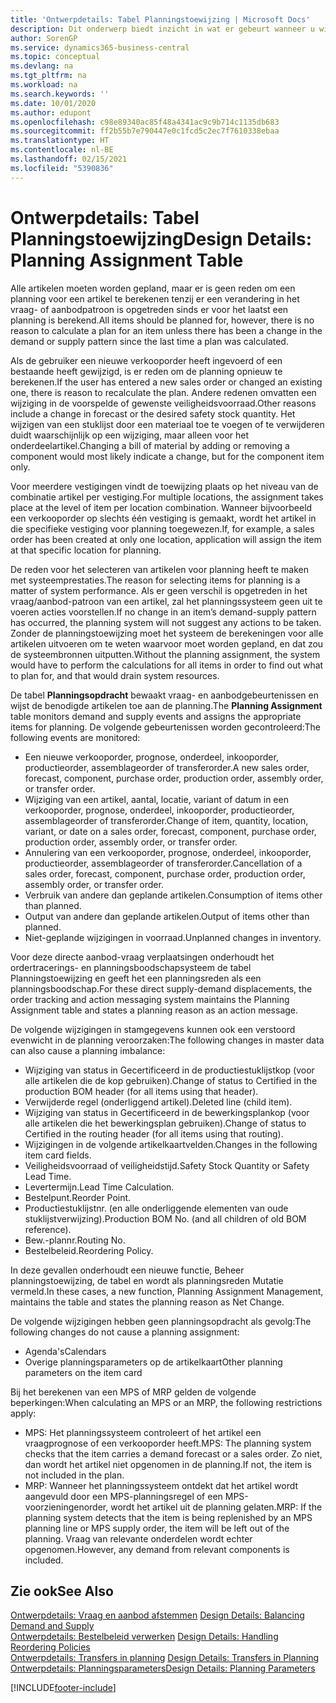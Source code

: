 ```yaml
---
title: 'Ontwerpdetails: Tabel Planningstoewijzing | Microsoft Docs'
description: Dit onderwerp biedt inzicht in wat er gebeurt wanneer u wijzigt hoe u plant voor een artikel.
author: SorenGP
ms.service: dynamics365-business-central
ms.topic: conceptual
ms.devlang: na
ms.tgt_pltfrm: na
ms.workload: na
ms.search.keywords: ''
ms.date: 10/01/2020
ms.author: edupont
ms.openlocfilehash: c98e89340ac85f48a4341ac9c9b714c1135db683
ms.sourcegitcommit: ff2b55b7e790447e0c1fcd5c2ec7f7610338ebaa
ms.translationtype: HT
ms.contentlocale: nl-BE
ms.lasthandoff: 02/15/2021
ms.locfileid: "5390836"
---
```

# <a name="design-details-planning-assignment-table"></a><span data-ttu-id="fdb1d-103">Ontwerpdetails: Tabel Planningstoewijzing</span><span class="sxs-lookup"><span data-stu-id="fdb1d-103">Design Details: Planning Assignment Table</span></span>
<span data-ttu-id="fdb1d-104">Alle artikelen moeten worden gepland, maar er is geen reden om een planning voor een artikel te berekenen tenzij er een verandering in het vraag- of aanbodpatroon is opgetreden sinds er voor het laatst een planning is berekend.</span><span class="sxs-lookup"><span data-stu-id="fdb1d-104">All items should be planned for, however, there is no reason to calculate a plan for an item unless there has been a change in the demand or supply pattern since the last time a plan was calculated.</span></span>  

<span data-ttu-id="fdb1d-105">Als de gebruiker een nieuwe verkooporder heeft ingevoerd of een bestaande heeft gewijzigd, is er reden om de planning opnieuw te berekenen.</span><span class="sxs-lookup"><span data-stu-id="fdb1d-105">If the user has entered a new sales order or changed an existing one, there is reason to recalculate the plan.</span></span> <span data-ttu-id="fdb1d-106">Andere redenen omvatten een wijziging in de voorspelde of gewenste veiligheidsvoorraad.</span><span class="sxs-lookup"><span data-stu-id="fdb1d-106">Other reasons include a change in forecast or the desired safety stock quantity.</span></span> <span data-ttu-id="fdb1d-107">Het wijzigen van een stuklijst door een materiaal toe te voegen of te verwijderen duidt waarschijnlijk op een wijziging, maar alleen voor het onderdeelartikel.</span><span class="sxs-lookup"><span data-stu-id="fdb1d-107">Changing a bill of material by adding or removing a component would most likely indicate a change, but for the component item only.</span></span>  

<span data-ttu-id="fdb1d-108">Voor meerdere vestigingen vindt de toewijzing plaats op het niveau van de combinatie artikel per vestiging.</span><span class="sxs-lookup"><span data-stu-id="fdb1d-108">For multiple locations, the assignment takes place at the level of item per location combination.</span></span> <span data-ttu-id="fdb1d-109">Wanneer bijvoorbeeld een verkooporder op slechts één vestiging is gemaakt, wordt het artikel in die specifieke vestiging voor planning toegewezen.</span><span class="sxs-lookup"><span data-stu-id="fdb1d-109">If, for example, a sales order has been created at only one location, application will assign the item at that specific location for planning.</span></span>  

<span data-ttu-id="fdb1d-110">De reden voor het selecteren van artikelen voor planning heeft te maken met systeemprestaties.</span><span class="sxs-lookup"><span data-stu-id="fdb1d-110">The reason for selecting items for planning is a matter of system performance.</span></span> <span data-ttu-id="fdb1d-111">Als er geen verschil is opgetreden in het vraag/aanbod-patroon van een artikel, zal het planningssysteem geen uit te voeren acties voorstellen.</span><span class="sxs-lookup"><span data-stu-id="fdb1d-111">If no change in an item’s demand-supply pattern has occurred, the planning system will not suggest any actions to be taken.</span></span> <span data-ttu-id="fdb1d-112">Zonder de planningstoewijzing moet het systeem de berekeningen voor alle artikelen uitvoeren om te weten waarvoor moet worden gepland, en dat zou de systeembronnen uitputten.</span><span class="sxs-lookup"><span data-stu-id="fdb1d-112">Without the planning assignment, the system would have to perform the calculations for all items in order to find out what to plan for, and that would drain system resources.</span></span>  

<span data-ttu-id="fdb1d-113">De tabel **Planningsopdracht** bewaakt vraag- en aanbodgebeurtenissen en wijst de benodigde artikelen toe aan de planning.</span><span class="sxs-lookup"><span data-stu-id="fdb1d-113">The **Planning Assignment** table monitors demand and supply events and assigns the appropriate items for planning.</span></span> <span data-ttu-id="fdb1d-114">De volgende gebeurtenissen worden gecontroleerd:</span><span class="sxs-lookup"><span data-stu-id="fdb1d-114">The following events are monitored:</span></span>  

* <span data-ttu-id="fdb1d-115">Een nieuwe verkooporder, prognose, onderdeel, inkooporder, productieorder, assemblageorder of transferorder.</span><span class="sxs-lookup"><span data-stu-id="fdb1d-115">A new sales order, forecast, component, purchase order, production order, assembly order, or transfer order.</span></span>  
* <span data-ttu-id="fdb1d-116">Wijziging van een artikel, aantal, locatie, variant of datum in een verkooporder, prognose, onderdeel, inkooporder, productieorder, assemblageorder of transferorder.</span><span class="sxs-lookup"><span data-stu-id="fdb1d-116">Change of item, quantity, location, variant, or date on a sales order, forecast, component, purchase order, production order, assembly order, or transfer order.</span></span>  
* <span data-ttu-id="fdb1d-117">Annulering van een verkooporder, prognose, onderdeel, inkooporder, productieorder, assemblageorder of transferorder.</span><span class="sxs-lookup"><span data-stu-id="fdb1d-117">Cancellation of a sales order, forecast, component, purchase order, production order, assembly order, or transfer order.</span></span>  
* <span data-ttu-id="fdb1d-118">Verbruik van andere dan geplande artikelen.</span><span class="sxs-lookup"><span data-stu-id="fdb1d-118">Consumption of items other than planned.</span></span>  
* <span data-ttu-id="fdb1d-119">Output van andere dan geplande artikelen.</span><span class="sxs-lookup"><span data-stu-id="fdb1d-119">Output of items other than planned.</span></span>  
* <span data-ttu-id="fdb1d-120">Niet-geplande wijzigingen in voorraad.</span><span class="sxs-lookup"><span data-stu-id="fdb1d-120">Unplanned changes in inventory.</span></span>  

<span data-ttu-id="fdb1d-121">Voor deze directe aanbod-vraag verplaatsingen onderhoudt het ordertracerings- en planningsboodschapsysteem de tabel Planningstoewijzing en geeft het een planningsreden als een planningsboodschap.</span><span class="sxs-lookup"><span data-stu-id="fdb1d-121">For these direct supply-demand displacements, the order tracking and action messaging system maintains the Planning Assignment table and states a planning reason as an action message.</span></span>  

<span data-ttu-id="fdb1d-122">De volgende wijzigingen in stamgegevens kunnen ook een verstoord evenwicht in de planning veroorzaken:</span><span class="sxs-lookup"><span data-stu-id="fdb1d-122">The following changes in master data can also cause a planning imbalance:</span></span>  

* <span data-ttu-id="fdb1d-123">Wijziging van status in Gecertificeerd in de productiestuklijstkop (voor alle artikelen die de kop gebruiken).</span><span class="sxs-lookup"><span data-stu-id="fdb1d-123">Change of status to Certified in the production BOM header (for all items using that header).</span></span>  
* <span data-ttu-id="fdb1d-124">Verwijderde regel (onderliggend artikel).</span><span class="sxs-lookup"><span data-stu-id="fdb1d-124">Deleted line (child item).</span></span>  
* <span data-ttu-id="fdb1d-125">Wijziging van status in Gecertificeerd in de bewerkingsplankop (voor alle artikelen die het bewerkingsplan gebruiken).</span><span class="sxs-lookup"><span data-stu-id="fdb1d-125">Change of status to Certified in the routing header (for all items using that routing).</span></span>  
* <span data-ttu-id="fdb1d-126">Wijzigingen in de volgende artikelkaartvelden.</span><span class="sxs-lookup"><span data-stu-id="fdb1d-126">Changes in the following item card fields.</span></span>  
* <span data-ttu-id="fdb1d-127">Veiligheidsvoorraad of veiligheidstijd.</span><span class="sxs-lookup"><span data-stu-id="fdb1d-127">Safety Stock Quantity or Safety Lead Time.</span></span>  
* <span data-ttu-id="fdb1d-128">Levertermijn.</span><span class="sxs-lookup"><span data-stu-id="fdb1d-128">Lead Time Calculation.</span></span>  
* <span data-ttu-id="fdb1d-129">Bestelpunt.</span><span class="sxs-lookup"><span data-stu-id="fdb1d-129">Reorder Point.</span></span>  
* <span data-ttu-id="fdb1d-130">Productiestuklijstnr. (en alle onderliggende elementen van oude stuklijstverwijzing).</span><span class="sxs-lookup"><span data-stu-id="fdb1d-130">Production BOM No. (and all children of old BOM reference).</span></span>  
* <span data-ttu-id="fdb1d-131">Bew.-plannr.</span><span class="sxs-lookup"><span data-stu-id="fdb1d-131">Routing No.</span></span>  
* <span data-ttu-id="fdb1d-132">Bestelbeleid.</span><span class="sxs-lookup"><span data-stu-id="fdb1d-132">Reordering Policy.</span></span>  

<span data-ttu-id="fdb1d-133">In deze gevallen onderhoudt een nieuwe functie, Beheer planningstoewijzing, de tabel en wordt als planningsreden Mutatie vermeld.</span><span class="sxs-lookup"><span data-stu-id="fdb1d-133">In these cases, a new function, Planning Assignment Management, maintains the table and states the planning reason as Net Change.</span></span>  

<span data-ttu-id="fdb1d-134">De volgende wijzigingen hebben geen planningsopdracht als gevolg:</span><span class="sxs-lookup"><span data-stu-id="fdb1d-134">The following changes do not cause a planning assignment:</span></span>  

* <span data-ttu-id="fdb1d-135">Agenda's</span><span class="sxs-lookup"><span data-stu-id="fdb1d-135">Calendars</span></span>  
* <span data-ttu-id="fdb1d-136">Overige planningsparameters op de artikelkaart</span><span class="sxs-lookup"><span data-stu-id="fdb1d-136">Other planning parameters on the item card</span></span>  

<span data-ttu-id="fdb1d-137">Bij het berekenen van een MPS of MRP gelden de volgende beperkingen:</span><span class="sxs-lookup"><span data-stu-id="fdb1d-137">When calculating an MPS or an MRP, the following restrictions apply:</span></span>  

* <span data-ttu-id="fdb1d-138">MPS: Het planningssysteem controleert of het artikel een vraagprognose of een verkooporder heeft.</span><span class="sxs-lookup"><span data-stu-id="fdb1d-138">MPS: The planning system checks that the item carries a demand forecast or a sales order.</span></span> <span data-ttu-id="fdb1d-139">Zo niet, dan wordt het artikel niet opgenomen in de planning.</span><span class="sxs-lookup"><span data-stu-id="fdb1d-139">If not, the item is not included in the plan.</span></span>  
* <span data-ttu-id="fdb1d-140">MRP: Wanneer het planningssysteem ontdekt dat het artikel wordt aangevuld door een MPS-planningsregel of een MPS-voorzieningenorder, wordt het artikel uit de planning gelaten.</span><span class="sxs-lookup"><span data-stu-id="fdb1d-140">MRP: If the planning system detects that the item is being replenished by an MPS planning line or MPS supply order, the item will be left out of the planning.</span></span> <span data-ttu-id="fdb1d-141">Vraag van relevante onderdelen wordt echter opgenomen.</span><span class="sxs-lookup"><span data-stu-id="fdb1d-141">However, any demand from relevant components is included.</span></span>  

## <a name="see-also"></a><span data-ttu-id="fdb1d-142">Zie ook</span><span class="sxs-lookup"><span data-stu-id="fdb1d-142">See Also</span></span>  
<span data-ttu-id="fdb1d-143">[Ontwerpdetails: Vraag en aanbod afstemmen](design-details-balancing-demand-and-supply.md) </span><span class="sxs-lookup"><span data-stu-id="fdb1d-143">[Design Details: Balancing Demand and Supply](design-details-balancing-demand-and-supply.md) </span></span>  
<span data-ttu-id="fdb1d-144">[Ontwerpdetails: Bestelbeleid verwerken](design-details-handling-reordering-policies.md) </span><span class="sxs-lookup"><span data-stu-id="fdb1d-144">[Design Details: Handling Reordering Policies](design-details-handling-reordering-policies.md) </span></span>  
<span data-ttu-id="fdb1d-145">[Ontwerpdetails: Transfers in planning](design-details-transfers-in-planning.md) </span><span class="sxs-lookup"><span data-stu-id="fdb1d-145">[Design Details: Transfers in Planning](design-details-transfers-in-planning.md) </span></span>  
[<span data-ttu-id="fdb1d-146">Ontwerpdetails: Planningsparameters</span><span class="sxs-lookup"><span data-stu-id="fdb1d-146">Design Details: Planning Parameters</span></span>](design-details-planning-parameters.md)  


[!INCLUDE[footer-include](includes/footer-banner.md)]